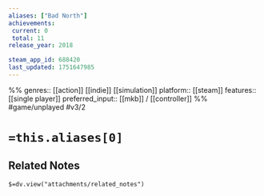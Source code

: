 ```yaml
---
aliases: ["Bad North"]
achievements:
 current: 0
 total: 11
release_year: 2018

steam_app_id: 688420
last_updated: 1751647985
---
```

%%
genres:: [[action]] [[indie]] [[simulation]]
platform:: [[steam]]
features:: [[single player]]
preferred_input:: [[mkb]] / [[controller]]
%%
#game/unplayed
#v3/2

# `=this.aliases[0]`
## Related Notes
`$=dv.view("attachments/related_notes")`
